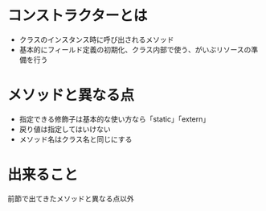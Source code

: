 # コンストラクターとは
- クラスのインスタンス時に呼び出されるメソッド
- 基本的にフィールド定義の初期化、クラス内部で使う、がいぶリソースの準備を行う

# メソッドと異なる点
- 指定できる修飾子は基本的な使い方なら「static」「extern」
- 戻り値は指定してはいけない
- メソッド名はクラス名と同じにする

# 出来ること
前節で出てきたメソッドと異なる点以外
